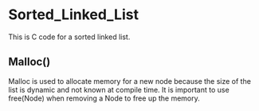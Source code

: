 # Sorted_Linked_List
This is C code for a sorted linked list.

## Malloc()
Malloc is used to allocate memory for a new node because the size of the list is dynamic and not known at compile time.
It is important to use free(Node) when removing a Node to free up the memory.
